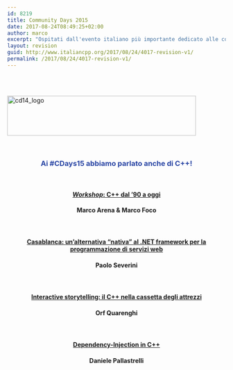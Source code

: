 ```yaml
---
id: 8219
title: Community Days 2015
date: 2017-08-24T08:49:25+02:00
author: marco
excerpt: "Ospitati dall'evento italiano più importante dedicato alle communities tecniche, anche quest'anno abbiamo portato sessioni C++ proponendo un workshop di oltre 2h su refactoring in legacy to modern e tre sessioni tecniche: una sulla programmazione di Web Services con Casablanca, un'altra su Storytelling & Interaction Design, infine una su Dependency Injection!"
layout: revision
guid: http://www.italiancpp.org/2017/08/24/4017-revision-v1/
permalink: /2017/08/24/4017-revision-v1/
---
```

<span style="color: #ffffff;"> </span>

[  
<img loading="lazy" class="aligncenter size-full wp-image-2424" src="http://www.italiancpp.org/wp-content/uploads/2013/12/cd14_logo.png" alt="cd14_logo" width="435" height="92" srcset="http://192.168.64.2/wordpress/wp-content/uploads/2013/12/cd14_logo.png 435w, http://192.168.64.2/wordpress/wp-content/uploads/2013/12/cd14_logo-300x63.png 300w, http://192.168.64.2/wordpress/wp-content/uploads/2013/12/cd14_logo-250x52.png 250w" sizes="(max-width: 435px) 100vw, 435px" />](http://www.communitydays.it/) 

&nbsp;

<h3 style="text-align: center;">
  <span style="color: #2945a4;">Ai #CDays15 abbiamo parlato anche di C++!</span>
</h3>

&nbsp;

<h4 style="text-align: center;">
  <a href="http://www.communitydays.it/events/2015/cpp01/" target="_blank" rel="noopener noreferrer"><em>Workshop</em>: C++ dal &#8217;90 a oggi</a>
</h4>

<h4 style="text-align: center;">
  Marco Arena & Marco Foco
</h4>

<h4 style="text-align: center;">
  <span style="color: #ffffff;"> </span>
</h4>

<h4 style="text-align: center;">
  <a href="http://www.communitydays.it/events/2015/cpp03/" target="_blank" rel="noopener noreferrer">Casablanca: un&#8217;alternativa &#8220;nativa&#8221; al .NET framework per la programmazione di servizi web</a>
</h4>

<h4 style="text-align: center;">
  Paolo Severini
</h4>

<h4 style="text-align: center;">
  <span style="color: #ffffff;">  </span><span style="color: #ffffff;"> </span>
</h4>

<h4 style="text-align: center;">
  <a href="http://www.communitydays.it/events/2015/cpp04/" target="_blank" rel="noopener noreferrer">Interactive storytelling: il C++ nella cassetta degli attrezzi</a>
</h4>

<h4 style="text-align: center;">
  Orf Quarenghi
</h4>

#### <span style="color: #ffffff;"> </span>

<h4 style="text-align: center;">
  <a href="http://www.communitydays.it/events/2015/cpp06/" target="_blank" rel="noopener noreferrer">Dependency-Injection in C++</a>
</h4>

<h4 style="text-align: center;">
  Daniele Pallastrelli
</h4>

#### <span style="color: #ffffff;"> </span>